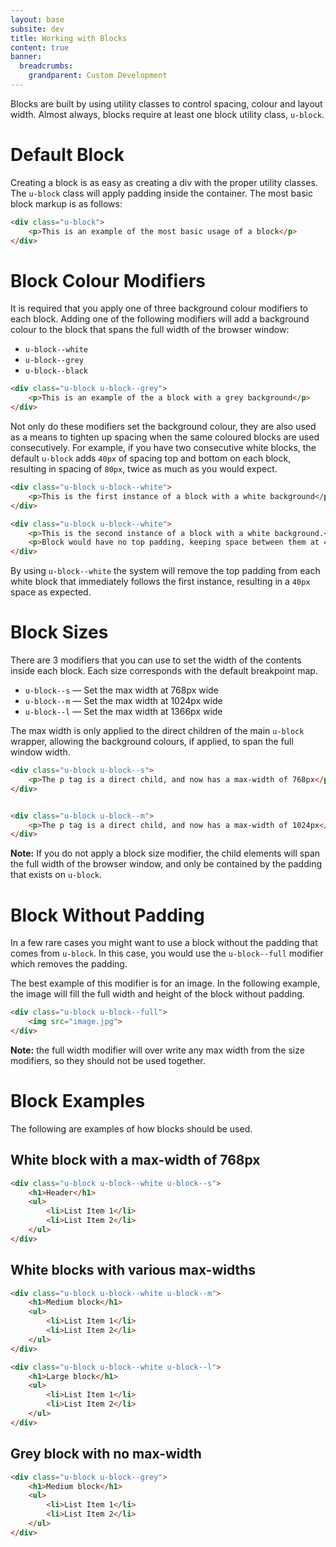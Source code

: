 ```yaml
---
layout: base
subsite: dev
title: Working with Blocks
content: true
banner:
  breadcrumbs:
    grandparent: Custom Development
---
```


Blocks are built by using utility classes to control spacing, colour and layout width. Almost always, blocks require at least one block utility class, `u-block`.

# Default Block
Creating a block is as easy as creating a div with the proper utility classes. The `u-block` class will apply padding inside the container. The most basic block markup is as follows:

```html
<div class="u-block">
    <p>This is an example of the most basic usage of a block</p>
</div>
```

# Block Colour Modifiers
It is required that you apply one of three background colour modifiers to each block. Adding one of the following modifiers will add a background colour to the block that spans the full width of the browser window:

* `u-block--white`
* `u-block--grey`
* `u-block--black`

```html
<div class="u-block u-block--grey">
    <p>This is an example of the a block with a grey background</p>
</div>
```

Not only do these modifiers set the background colour, they are also used as a means to tighten up spacing when the same coloured blocks are used consecutively. For example, if you have two consecutive white blocks, the default `u-block` adds `40px` of spacing top and bottom on each block, resulting in spacing of `80px`, twice as much as you would expect.

```html
<div class="u-block u-block--white">
    <p>This is the first instance of a block with a white background</p>
</div>

<div class="u-block u-block--white">
    <p>This is the second instance of a block with a white background.</p>
    <p>Block would have no top padding, keeping space between them at 40px</p>
</div>
```

By using `u-block--white` the system will remove the top padding from each white block that immediately follows the first instance, resulting in a `40px` space as expected.

# Block Sizes
There are 3 modifiers that you can use to set the width of the contents inside each block. Each size corresponds with the default breakpoint map.

* `u-block--s` &mdash; Set the max width at 768px wide
* `u-block--m` &mdash; Set the max width at 1024px wide
* `u-block--l` &mdash; Set the max width at 1366px wide

The max width is only applied to the direct children of the main `u-block` wrapper, allowing the background colours, if applied, to span the full window width.

```html
<div class="u-block u-block--s">
    <p>The p tag is a direct child, and now has a max-width of 768px</p>
</div>


<div class="u-block u-block--m">
    <p>The p tag is a direct child, and now has a max-width of 1024px</p>
</div>
```

**Note:** If you do not apply a block size modifier, the child elements will span the full width of the browser window, and only be contained by the padding that exists on `u-block`.

# Block Without Padding
In a few rare cases you might want to use a block without the padding that comes from `u-block`. In this case, you would use the `u-block--full` modifier which removes the padding.

The best example of this modifier is for an image. In the following example, the image will fill the full width and height of the block without padding.

```html
<div class="u-block u-block--full">
    <img src="image.jpg">
</div>
```

**Note:** the full width modifier will over write any max width from the size modifiers, so they should not be used together.

# Block Examples
The following are examples of how blocks should be used.

## White block with a max-width of 768px

```html
<div class="u-block u-block--white u-block--s">
    <h1>Header</h1>
    <ul>
        <li>List Item 1</li>
        <li>List Item 2</li>
    </ul>
</div>
```

## White blocks with various max-widths

```html
<div class="u-block u-block--white u-block--m">
    <h1>Medium block</h1>
    <ul>
        <li>List Item 1</li>
        <li>List Item 2</li>
    </ul>
</div>

<div class="u-block u-block--white u-block--l">
    <h1>Large block</h1>
    <ul>
        <li>List Item 1</li>
        <li>List Item 2</li>
    </ul>
</div>
```

## Grey block with no max-width

```html
<div class="u-block u-block--grey">
    <h1>Medium block</h1>
    <ul>
        <li>List Item 1</li>
        <li>List Item 2</li>
    </ul>
</div>
```
